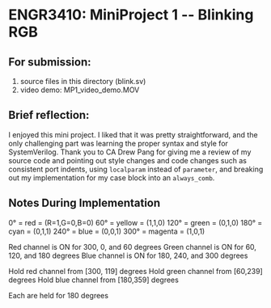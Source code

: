 # ENGR3410: MiniProject 1 -- Blinking RGB

## For submission:

1. source files in this directory (blink.sv)
2. video demo: MP1_video_demo.MOV

## Brief reflection:
I enjoyed this mini project. I liked that it was pretty straightforward, and the only challenging part was learning the proper syntax and style for SystemVerilog. Thank you to CA Drew Pang for giving me a review of my source code and pointing out style changes and code changes such as consistent port indents, using `localparam` instead of `parameter`, and breaking out my implementation for my case block into an `always_comb`.


## Notes During Implementation
0° = red = (R=1,G=0,B=0)
60° = yellow = (1,1,0)
120° = green = (0,1,0)
180° = cyan = (0,1,1)
240° = blue = (0,0,1)
300° = magenta = (1,0,1)

Red channel is ON for 300, 0, and 60 degrees
Green channel is ON for 60, 120, and 180 degrees
Blue channel is ON for 180, 240, and 300 degrees

Hold red channel from [300, 119] degrees
Hold green channel from [60,239] degrees
Hold blue channel from [180,359] degrees

Each are held for 180 degrees
